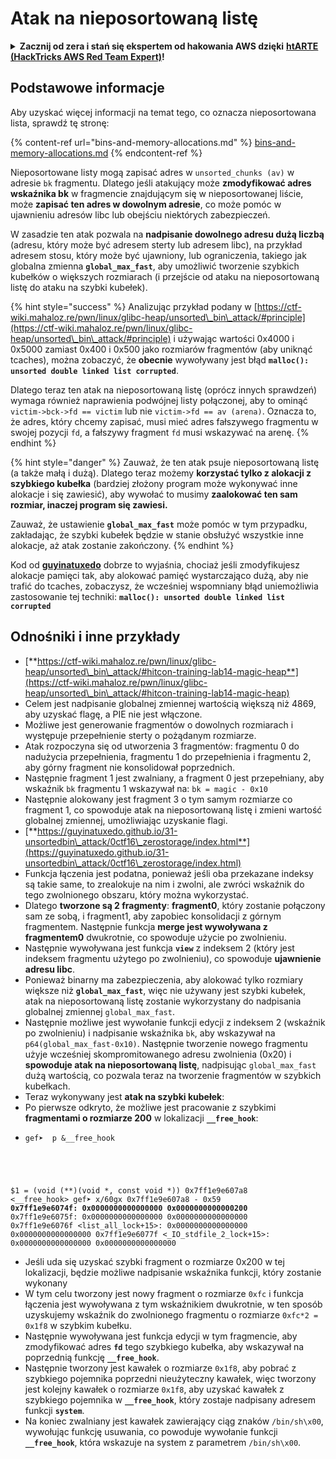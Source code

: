 # Atak na nieposortowaną listę

<details>

<summary><strong>Zacznij od zera i stań się ekspertem od hakowania AWS dzięki</strong> <a href="https://training.hacktricks.xyz/courses/arte"><strong>htARTE (HackTricks AWS Red Team Expert)</strong></a><strong>!</strong></summary>

Inne sposoby wsparcia HackTricks:

* Jeśli chcesz zobaczyć swoją **firmę reklamowaną w HackTricks** lub **pobrać HackTricks w formacie PDF**, sprawdź [**PLANY SUBSKRYPCYJNE**](https://github.com/sponsors/carlospolop)!
* Zdobądź [**oficjalne gadżety PEASS & HackTricks**](https://peass.creator-spring.com)
* Odkryj [**Rodzinę PEASS**](https://opensea.io/collection/the-peass-family), naszą kolekcję ekskluzywnych [**NFT**](https://opensea.io/collection/the-peass-family)
* **Dołącz do** 💬 [**grupy Discord**](https://discord.gg/hRep4RUj7f) lub [**grupy telegramowej**](https://t.me/peass) albo **śledź** nas na **Twitterze** 🐦 [**@hacktricks\_live**](https://twitter.com/hacktricks\_live)**.**
* **Podziel się swoimi sztuczkami hakerskimi, przesyłając PR-y do** [**HackTricks**](https://github.com/carlospolop/hacktricks) i [**HackTricks Cloud**](https://github.com/carlospolop/hacktricks-cloud) na GitHubie.

</details>

## Podstawowe informacje

Aby uzyskać więcej informacji na temat tego, co oznacza nieposortowana lista, sprawdź tę stronę:

{% content-ref url="bins-and-memory-allocations.md" %}
[bins-and-memory-allocations.md](bins-and-memory-allocations.md)
{% endcontent-ref %}

Nieposortowane listy mogą zapisać adres w `unsorted_chunks (av)` w adresie `bk` fragmentu. Dlatego jeśli atakujący może **zmodyfikować adres wskaźnika bk** w fragmencie znajdującym się w nieposortowanej liście, może **zapisać ten adres w dowolnym adresie**, co może pomóc w ujawnieniu adresów libc lub obejściu niektórych zabezpieczeń.

W zasadzie ten atak pozwala na **nadpisanie dowolnego adresu dużą liczbą** (adresu, który może być adresem sterty lub adresem libc), na przykład adresem stosu, który może być ujawniony, lub ograniczenia, takiego jak globalna zmienna **`global_max_fast`**, aby umożliwić tworzenie szybkich kubełków o większych rozmiarach (i przejście od ataku na nieposortowaną listę do ataku na szybki kubełek).

{% hint style="success" %}
Analizując przykład podany w [https://ctf-wiki.mahaloz.re/pwn/linux/glibc-heap/unsorted\_bin\_attack/#principle](https://ctf-wiki.mahaloz.re/pwn/linux/glibc-heap/unsorted\_bin\_attack/#principle) i używając wartości 0x4000 i 0x5000 zamiast 0x400 i 0x500 jako rozmiarów fragmentów (aby uniknąć tcaches), można zobaczyć, że **obecnie** wywoływany jest błąd **`malloc(): unsorted double linked list corrupted`**.

Dlatego teraz ten atak na nieposortowaną listę (oprócz innych sprawdzeń) wymaga również naprawienia podwójnej listy połączonej, aby to ominąć `victim->bck->fd == victim` lub nie `victim->fd == av (arena)`. Oznacza to, że adres, który chcemy zapisać, musi mieć adres fałszywego fragmentu w swojej pozycji `fd`, a fałszywy fragment `fd` musi wskazywać na arenę.
{% endhint %}

{% hint style="danger" %}
Zauważ, że ten atak psuje nieposortowaną listę (a także małą i dużą). Dlatego teraz możemy **korzystać tylko z alokacji z szybkiego kubełka** (bardziej złożony program może wykonywać inne alokacje i się zawiesić), aby wywołać to musimy **zaalokować ten sam rozmiar, inaczej program się zawiesi.**

Zauważ, że ustawienie **`global_max_fast`** może pomóc w tym przypadku, zakładając, że szybki kubełek będzie w stanie obsłużyć wszystkie inne alokacje, aż atak zostanie zakończony.
{% endhint %}

Kod od [**guyinatuxedo**](https://guyinatuxedo.github.io/31-unsortedbin\_attack/unsorted\_explanation/index.html) dobrze to wyjaśnia, chociaż jeśli zmodyfikujesz alokacje pamięci tak, aby alokować pamięć wystarczająco dużą, aby nie trafić do tcaches, zobaczysz, że wcześniej wspomniany błąd uniemożliwia zastosowanie tej techniki: **`malloc(): unsorted double linked list corrupted`**

## Odnośniki i inne przykłady

* [**https://ctf-wiki.mahaloz.re/pwn/linux/glibc-heap/unsorted\_bin\_attack/#hitcon-training-lab14-magic-heap**](https://ctf-wiki.mahaloz.re/pwn/linux/glibc-heap/unsorted\_bin\_attack/#hitcon-training-lab14-magic-heap)
* Celem jest nadpisanie globalnej zmiennej wartością większą niż 4869, aby uzyskać flagę, a PIE nie jest włączone.
* Możliwe jest generowanie fragmentów o dowolnych rozmiarach i występuje przepełnienie sterty o pożądanym rozmiarze.
* Atak rozpoczyna się od utworzenia 3 fragmentów: fragmentu 0 do nadużycia przepełnienia, fragmentu 1 do przepełnienia i fragmentu 2, aby górny fragment nie konsolidował poprzednich.
* Następnie fragment 1 jest zwalniany, a fragment 0 jest przepełniany, aby wskaźnik `bk` fragmentu 1 wskazywał na: `bk = magic - 0x10`
* Następnie alokowany jest fragment 3 o tym samym rozmiarze co fragment 1, co spowoduje atak na nieposortowaną listę i zmieni wartość globalnej zmiennej, umożliwiając uzyskanie flagi.
* [**https://guyinatuxedo.github.io/31-unsortedbin\_attack/0ctf16\_zerostorage/index.html**](https://guyinatuxedo.github.io/31-unsortedbin\_attack/0ctf16\_zerostorage/index.html)
* Funkcja łączenia jest podatna, ponieważ jeśli oba przekazane indeksy są takie same, to zrealokuje na nim i zwolni, ale zwróci wskaźnik do tego zwolnionego obszaru, który można wykorzystać.
* Dlatego **tworzone są 2 fragmenty**: **fragment0**, który zostanie połączony sam ze sobą, i fragment1, aby zapobiec konsolidacji z górnym fragmentem. Następnie funkcja **merge jest wywoływana z fragmentem0** dwukrotnie, co spowoduje użycie po zwolnieniu.
* Następnie wywoływana jest funkcja **`view`** z indeksem 2 (który jest indeksem fragmentu użytego po zwolnieniu), co spowoduje **ujawnienie adresu libc**.
* Ponieważ binarny ma zabezpieczenia, aby alokować tylko rozmiary większe niż **`global_max_fast`**, więc nie używany jest szybki kubełek, atak na nieposortowaną listę zostanie wykorzystany do nadpisania globalnej zmiennej `global_max_fast`.
* Następnie możliwe jest wywołanie funkcji edycji z indeksem 2 (wskaźnik po zwolnieniu) i nadpisanie wskaźnika `bk`, aby wskazywał na `p64(global_max_fast-0x10)`. Następnie tworzenie nowego fragmentu użyje wcześniej skompromitowanego adresu zwolnienia (0x20) i **spowoduje atak na nieposortowaną listę**, nadpisując `global_max_fast` dużą wartością, co pozwala teraz na tworzenie fragmentów w szybkich kubełkach.
* Teraz wykonywany jest **atak na szybki kubełek**:
* Po pierwsze odkryto, że możliwe jest pracowanie z szybkimi **fragmentami o rozmiarze 200** w lokalizacji **`__free_hook`**:
* <pre class="language-c"><code class="lang-c">gef➤  p &#x26;__free_hook
$1 = (void (**)(void *, const void *)) 0x7ff1e9e607a8 &#x3C;__free_hook>
gef➤  x/60gx 0x7ff1e9e607a8 - 0x59
<strong>0x7ff1e9e6074f: 0x0000000000000000      0x0000000000000200
</strong>0x7ff1e9e6075f: 0x0000000000000000      0x0000000000000000
0x7ff1e9e6076f &#x3C;list_all_lock+15>:      0x0000000000000000      0x0000000000000000
0x7ff1e9e6077f &#x3C;_IO_stdfile_2_lock+15>: 0x0000000000000000      0x0000000000000000
</code></pre>
* Jeśli uda się uzyskać szybki fragment o rozmiarze 0x200 w tej lokalizacji, będzie możliwe nadpisanie wskaźnika funkcji, który zostanie wykonany
* W tym celu tworzony jest nowy fragment o rozmiarze `0xfc` i funkcja łączenia jest wywoływana z tym wskaźnikiem dwukrotnie, w ten sposób uzyskujemy wskaźnik do zwolnionego fragmentu o rozmiarze `0xfc*2 = 0x1f8` w szybkim kubełku.
* Następnie wywoływana jest funkcja edycji w tym fragmencie, aby zmodyfikować adres **`fd`** tego szybkiego kubełka, aby wskazywał na poprzednią funkcję **`__free_hook`**.
* Następnie tworzony jest kawałek o rozmiarze `0x1f8`, aby pobrać z szybkiego pojemnika poprzedni nieużyteczny kawałek, więc tworzony jest kolejny kawałek o rozmiarze `0x1f8`, aby uzyskać kawałek z szybkiego pojemnika w **`__free_hook`**, który zostaje nadpisany adresem funkcji **`system`**.
* Na koniec zwalniany jest kawałek zawierający ciąg znaków `/bin/sh\x00`, wywołując funkcję usuwania, co powoduje wywołanie funkcji **`__free_hook`**, która wskazuje na system z parametrem `/bin/sh\x00`.
